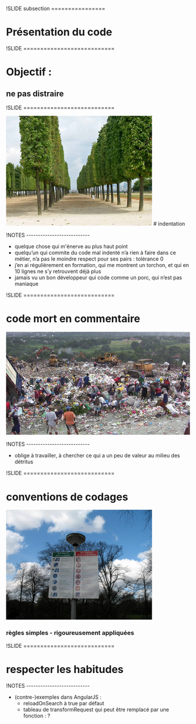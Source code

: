 !SLIDE subsection ================

# Présentation du code


!SLIDE ===========================

# Objectif :
## ne pas distraire


!SLIDE ===========================

<img src="data/2-presentation/800px-Alignement_Tilleuls_(terrasse_de_St-Germain)01.jpg" width="400px">
# indentation

!NOTES ---------------------------

- quelque chose qui m'énerve au plus haut point
- quelqu’un qui commite du code mal indenté n’a rien à faire dans ce métier, n’a pas le moindre respect pour ses pairs : tolérance 0
- j’en ai régulièrement en formation, qui me montrent un torchon, et qui en 10 lignes ne s’y retrouvent déjà plus
- jamais vu un bon développeur qui code comme un porc, qui n’est pas maniaque


!SLIDE ===========================

# code mort en commentaire
<img src="data/2-presentation/800px-Payatas-Dumpsite_Manila_Philippines02.jpg" width="600px">

!NOTES ---------------------------

- oblige à travailler, à chercher ce qui a un peu de valeur au milieu des détritus


!SLIDE ===========================

# conventions de codages
<img src="data/2-presentation/2815097134_e8e82f852a_o.jpg" width="400px">

### règles simples - rigoureusement appliquées


!SLIDE ===========================

# respecter les habitudes

!NOTES ---------------------------

* (contre-)exemples dans AngularJS :
    * reloadOnSearch à true par défaut
    * tableau de transformRequest qui peut être remplacé par une fonction : ?



